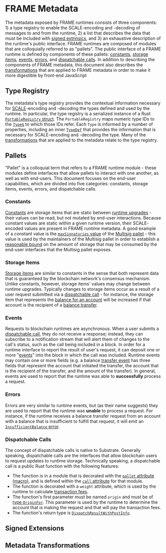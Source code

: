 # FRAME Metadata

The metadata exposed by FRAME runtimes consists of three components: 1) a type
registry to enable the SCALE-encoding and -decoding of messages to and from the
runtime, 2) a list that describes the data that must be included with
[signed extrinsics](extrinsic-encoding.md), and 3) an exhaustive description of
the runtime's public interface. FRAME runtimes are composed of modules that are
colloquially referred to as "pallets". The public interface of a FRAME runtime
is defined by components of these pallets: [constants](#constants),
[storage items](#storage-items), [events](#events), [errors](#errors), and
[dispatchable calls](#dispatchable-calls). In addition to describing the
components of FRAME metadata, this document also describes the
[transformations](#metadata-transformations) that are applied to FRAME metadata
in order to make it more digestible by front-end JavaScript

## Type Registry

The metadata's type registry provides the contextual information necessary for
[SCALE](../README.md#scale-codec)-encoding and -decoding the types defined and
used by the runtime. In particular, the type registry is a serialized instance
of a Rust
[`PortableRegistry` struct](https://docs.rs/scale-info/latest/scale_info/struct.PortableRegistry.html).
The `PortableRegistry` maps numeric type IDs to the
[`Type`s](https://docs.rs/scale-info/latest/scale_info/struct.Type.html) to
which those IDs refer. Each `Type` is informed by a number of properties,
including an inner
[`TypeDef`](https://docs.rs/scale-info/latest/scale_info/enum.TypeDef.html) that
provides the information that is necessary for SCALE-encoding and -decoding the
type. Many of the [transformations](#metadata-transformations) that are applied
to the metadata relate to the type registry.

## Pallets

"Pallet" is a colloquial term that refers to a FRAME runtime module - these
modules define interfaces that allow pallets to interact with one another, as
well as with end-users. This document focuses on the end-user capabilities,
which are divided into five categories: constants, storage items, events,
errors, and dispatchable calls.

### Constants

[Constants](https://docs.rs/frame-metadata/latest/frame_metadata/v14/struct.PalletConstantMetadata.html)
are storage items that are static between
[runtime upgrades](https://docs.substrate.io/build/upgrade-the-runtime/) - their
values can be read, but not mutated by end-user interactions. Because constant
values are static within a given runtime version, their SCALE-encoded values are
present in FRAME runtime metadata. A good example of a constant value is the
[`maxSignatories` value](https://polkadot.js.org/docs/substrate/constants#maxsignatories-u16)
of the
[Multisig pallet](https://paritytech.github.io/substrate/master/pallet_multisig/) -
this value is used by the maintainers of the Multisig pallet in order to
establish a
[reasonable bound](https://docs.substrate.io/build/runtime-storage/#create-bounds)
on the amount of storage that may be consumed by the end-user interfaces that
the Multisig pallet exposes.

### Storage Items

[Storage items](https://docs.rs/frame-metadata/latest/frame_metadata/v14/struct.StorageEntryMetadata.html)
are similar to constants in the sense that both represent data that is
guaranteed by the blockchain network's consensus mechanism. Unlike constants,
however, storage items' values may change between runtime upgrades. Typically
changes to storage items occur as a result of a user request submitted via a
[dispatchable call](#dispatchable-calls) - for instance, the storage item that
represents the
[balance for an account](https://docs.rs/pallet-balances/latest/pallet_balances/pallet/struct.Pallet.html#method.free_balance)
will be increased if that account is the recipient of a
[balance transfer](https://docs.rs/pallet-balances/latest/pallet_balances/pallet/struct.Pallet.html#method.transfer).

### Events

Requests to blockchain runtimes are asynchronous. When a user submits a
[dispatchable call](#dispatchable-calls), they do not receive a response;
instead, they can subscribe to a notification stream that will alert them of
changes to the call's status, such as the call being included in a block. In
order for a runtime interface to report the result of user's request, it can
deposit one or more
"[events](https://docs.rs/frame-metadata/latest/frame_metadata/v14/struct.PalletEventMetadata.html)"
into the block in which the call was included. Runtime events may contain one or
more fields (e.g. a balance
[transfer event](https://docs.rs/pallet-balances/latest/pallet_balances/pallet/enum.Event.html#variant.Transfer)
has three fields that represent the account that initiated the transfer, the
account that is the recipient of the transfer, and the amount of the transfer).
In general, events are used to report that the runtime was able to
**successfully** process a request.

### Errors

Errors are very similar to runtime events, but (as their name suggests) they are
used to report that the runtime was **unable** to process a request. For
instance, if the runtime receives a balance transfer request from an account
with a balance that is insufficient to fulfill that request, it will emit an
[`InsufficientBalance` error](https://docs.rs/pallet-balances/latest/pallet_balances/pallet/enum.Error.html#variant.InsufficientBalance).

### Dispatchable Calls

The concept of dispatchable calls is native to Substrate. Generally speaking,
dispatchable calls are the interfaces that allow blockchain users to request
updates to runtime storage. Technically speaking, a dispatchable call is a
public Rust function with the following features:

- The function is in a module that is decorated with the
  [`pallet` attribute (macro)](https://docs.rs/frame-support/latest/frame_support/attr.pallet.html),
  and is defined within the
  [`call` attribute](https://docs.rs/frame-support/latest/frame_support/attr.pallet.html#call-palletcall-mandatory)
  for that module.
- The function is decorated with a `weight` attribute, which is used by the
  runtime to calculate
  [transaction fees](https://docs.substrate.io/build/tx-weights-fees/).
- The function's first parameter must be named `origin` and must be of
  [type `OriginFor`](https://docs.rs/frame-system/latest/frame_system/pallet_prelude/type.OriginFor.html).
  This parameter is used by the runtime to determine the account that is making
  the request and that will pay the transaction fees.
- The function's return type is
  [`DispatchResultWithPostInfo`](https://docs.rs/frame-support/latest/frame_support/dispatch/type.DispatchResultWithPostInfo.html).

## Signed Extensions

## Metadata Transformations
